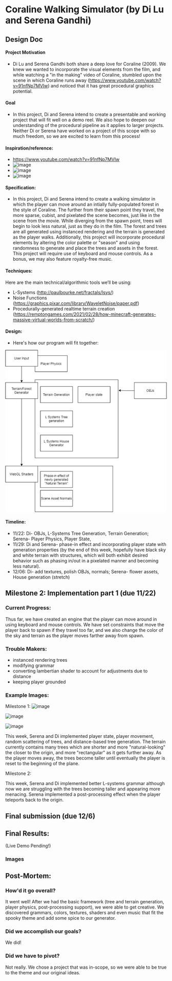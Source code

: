 # Coraline Walking Simulator (by Di Lu and Serena Gandhi)

## Design Doc

#### Project Motivation
- Di Lu and Serena Gandhi both share a deep love for Coraline (2009). We knew we wanted to incorporate the visual elements from the film, and while watching a "in the making" video of Coraline, stumbled upon the scene in which Coraline runs away (https://www.youtube.com/watch?v=91nfNp7MVIw) and noticed that it has great procedural graphics potential.

#### Goal
- In this project, Di and Serena intend to create a presentable and working project that will fit well on a demo reel. We also hope to deepen our understanding of the procedural pipeline as it applies to larger projects. Neither Di or Serena have worked on a project of this scope with so much freedom, so we are excited to learn from this process! 

#### Inspiration/reference:
- https://www.youtube.com/watch?v=91nfNp7MVIw
- ![image](https://user-images.githubusercontent.com/60444726/141865552-a3a7e93b-9b17-426b-bd80-28f5e8d90aae.png)
- ![image](https://user-images.githubusercontent.com/60444726/141865591-80497847-05b5-4a3a-a51a-de41f66862d6.png)
- ![image](https://user-images.githubusercontent.com/60444726/141865624-49270621-bb91-4aa1-bacb-24e14c17f3a1.png)


#### Specification:
- In this project, Di and Serena intend to create a walking simulator in which the player can move around an intially fully-populated forest in the style of Coraline. The further from their spawn point they travel, the more sparse, cubist, and pixelated the scene becomes, just like in the scene from the movie. While diverging from the spawn point, trees will begin to look less natural, just as they do in the film. The forest and trees are all generated using instanced rendering and the terrain is generated as the player walks. Additionally, this project will incorporate procedural elements by altering the color palette or "season" and using randomness to generate and place the trees and assets in the forest. This project will require use of keyboard and mouse controls. As a bonus, we may also feature royalty-free music.

#### Techniques:
Here are the main technical/algorithmic tools we’ll be using:
- L-Systems (http://paulbourke.net/fractals/lsys/)
- Noise Functions (https://graphics.pixar.com/library/WaveletNoise/paper.pdf)
- Procedurally-generated realtime terrain creation (https://remptongames.com/2021/02/28/how-minecraft-generates-massive-virtual-worlds-from-scratch/)

#### Design:
- Here's how our program will fit together:

![](finalProj.png)

#### Timeline:
- 11/22: Di- OBJs, L-Systems Tree Generation, Terrain Generation; Serena- Player Physics, Player State,
- 11/29: Di and Serena- phase-in effect and incorporating player state with generation properties (by the end of this week, hopefully  have black sky and white terrain with structures, which will both exhibit desired behavior such as phasing in/out in a pixelated manner and becoming less natural). 
- 12/06: Di- add textures, polish OBJs, normals; Serena- flower assets, House generation (stretch)

## Milestone 2: Implementation part 1 (due 11/22)
### Current Progress:
Thus far, we have created an engine that the player can move around in using keyboard and mouse controls. We have set constraints that move the player back to spawn if they travel too far, and we also change the color of the sky and terrain as the player moves farther away from spawn.

### Trouble Makers:
- instanced rendering trees
- modifying grammar
- converting lambertian shader to account for adjustments due to distance
- keeping player grounded

### Example Images:

Milestone 1: 
![image](https://user-images.githubusercontent.com/60444726/142969128-989abb26-0b4b-4f1b-abed-2796b4c42ae8.png)

![image](https://user-images.githubusercontent.com/60444726/142969179-fb43fc6a-bc69-40f8-b196-14db582e72fa.png)

![image](https://user-images.githubusercontent.com/43430369/142970249-ecf053c6-22fd-4db3-805f-343fa6a005f1.png)

This week, Serena and Di implemented player state, player movement, random scattering of trees, and distance-based tree generation. The terrain currently contains many trees which are shorter and more "natural-looking" the closer to the origin, and more "rectangular" as it gets further away. As the player moves away, the trees become taller until eventually the player is reset to the beginning of the plane. 

Milestone 2:

This week, Serena and Di implemented better L-systems grammar although now we are struggling with the trees becoming taller and appearing more menacing. Serena implemented a post-processing effect when the player teleports back to the origin.

## Final submission (due 12/6)

## Final Results:

(Live Demo Pending!)

### Images

## Post-Mortem:

### How'd it go overall?
It went well! After we had the basic framework (tree and terrain generation, player physics, post-processing support), we were able to get creative. We discovered grammars, colors, textures, shaders and even music that fit the spooky theme and add some spice to our generator.

### Did we accomplish our goals?
We did! 

### Did we have to pivot?
Not really. We chose a project that was in-scope, so we were able to be true to the theme and our original ideas.
